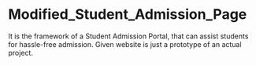 # Modified_Student_Admission_Page
It is the framework of a Student Admission Portal, that can assist students for hassle-free admission. Given website is just a prototype of an actual project. 
